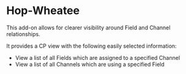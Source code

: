 # Hop-Wheatee

This add-on allows for clearer visibility around Field and Channel relationships.

It provides a CP view with the following easily selected information:
- View a list of all Fields which are assigned to a specified Channel
- View a list of all Channels which are using a specified Field
